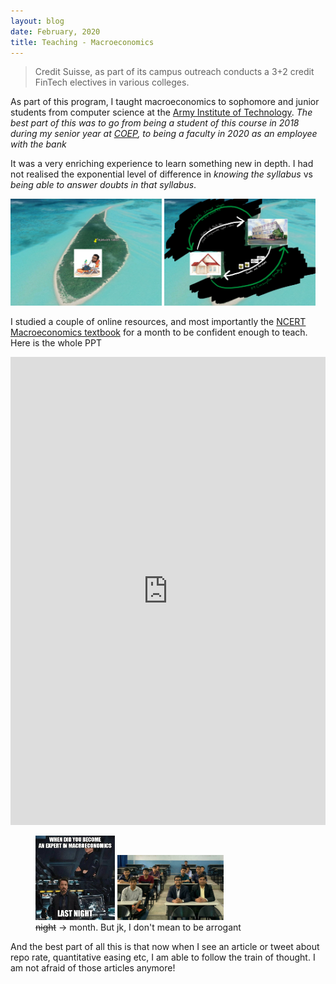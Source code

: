 ```yaml
---
layout: blog
date: February, 2020
title: Teaching - Macroeconomics
---
```

>Credit Suisse, as part of its campus outreach conducts a 3+2 credit FinTech electives in various colleges.  

As part of this program, I taught macroeconomics to sophomore and junior students from computer science at the <u>Army Institute of Technology</u>. *The best part of this was to go from being a student of this course in 2018 during my senior year at [COEP](https://www.coep.org.in), to being a faculty in 2020 as an employee with the bank*

It was a very enriching experience to learn something new in depth. I had not realised the exponential level of difference in *knowing the syllabus* vs *being able to answer doubts in that syllabus*.

<img src="ait_macroeco_images/li1.png" width="48%"> <img src="ait_macroeco_images/li2.png" width="48%">

I studied a couple of online resources, and most importantly the [NCERT Macroeconomics textbook](https://www.amazon.in/Introductory-Macroeconomics-Textbook-Economics-Class/dp/8174507159) for a month to be confident enough to teach.
<br>
Here is the whole PPT

<iframe src="https://docs.google.com/presentation/d/e/2PACX-1vTplPyHGtoRpSodpX9FBZV5BhKPcqNvq_S_9NC5DbR3B2dvDJvSMU4RtbtCKOvafg/embed?start=false&loop=false&delayms=3000" frameborder="0" width="100%" height="749" allowfullscreen="true" mozallowfullscreen="true" webkitallowfullscreen="true"></iframe>

<br>
<!-- ![](blogs/ait_macroeco_images/meme_macro.jpeg) -->
<!-- <img src="ait_macroeco_images/meme_macro.jpeg" width="40%"> -->

<div> 
    <figure class="figure">
        <img src="ait_macroeco_images/meme_macro.jpeg" class="figure-img img-fluid rounded" width="30%">
        <img src="ait_macroeco_images/class.jpeg" width="40%">
        <figcaption class="figure-caption"><strike>night</strike> -> month. But jk, I don't mean to be arrogant</figcaption>
        <!-- <img src="ait_macroeco_images/class.jpeg" width="50%"> -->
    </figure>
</div>

And the best part of all this is that now when I see an article or tweet about repo rate, quantitative easing etc, I am able to follow the train of thought. I am not afraid of those articles anymore!

<!-- <img src="ait_macroeco_images/class.jpeg" width="50%"> -->






